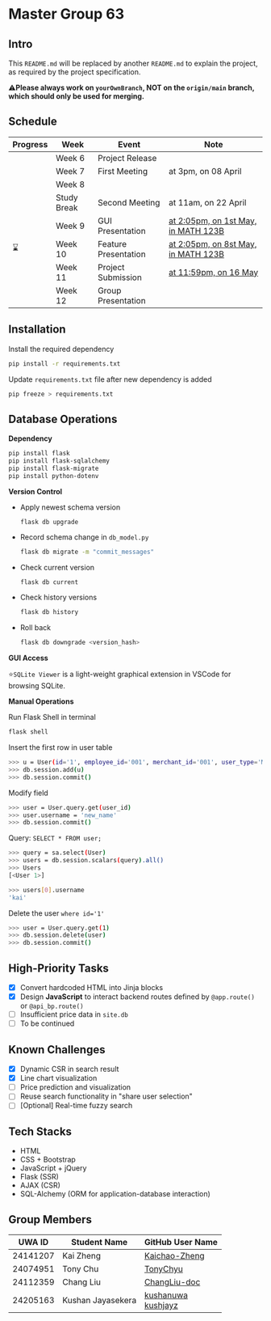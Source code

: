 # Master Group 63

## Intro

This `README.md` will be replaced by another `README.md` to explain the project, as required by the project specification.

⚠️**Please always work on `yourOwnBranch`, NOT on the `origin/main` branch, which should only be used for merging.**

## Schedule

| Progress | Week        | Event                | Note                                                         |
| -------- | ----------- | -------------------- | ------------------------------------------------------------ |
|          | Week 6      | Project Release      |                                                              |
|          | Week 7      | First Meeting        | at 3pm, on 08 April                                          |
|          | Week 8      |                      |                                                              |
|          | Study Break | Second Meeting       | at 11am, on 22 April                                         |
|          | Week 9      | GUI Presentation     | [at 2:05pm, on 1st May, in MATH 123B](https://uniwa-my.sharepoint.com/:x:/g/personal/00112652_uwa_edu_au/EQXmSIthQ1FMjJQ1KADV7tUBN0DVQKh_OwTA4efE24TfrQ?e=vjnEQB) |
| ⌛        | Week 10     | Feature Presentation | [at 2:05pm, on 8st May, in MATH 123B](https://uniwa-my.sharepoint.com/:x:/g/personal/00112652_uwa_edu_au/EQXmSIthQ1FMjJQ1KADV7tUBN0DVQKh_OwTA4efE24TfrQ?e=vjnEQB) |
|          | Week 11     | Project Submission   | [at 11:59pm, on 16 May](https://lms.uwa.edu.au/webapps/blackboard/content/listContent.jsp?course_id=_101669_1&content_id=_4251653_1&mode=reset) |
|          | Week 12     | Group Presentation   |                                                              |

## Installation
Install the required dependency

```bash
pip install -r requirements.txt
```

Update `requirements.txt` file after new dependency is added

```bash
pip freeze > requirements.txt
```

## Database Operations

**Dependency**

```bash
pip install flask
pip install flask-sqlalchemy
pip install flask-migrate
pip install python-dotenv
```

**Version Control**

* Apply newest schema version

  ```
  flask db upgrade
  ```

* Record schema change in `db_model.py`

  ```bash
  flask db migrate -m "commit_messages"
  ```

* Check current version

  ```bash
  flask db current

* Check history versions

  ```bash
  flask db history
  ```

* Roll back

  ```bash
  flask db downgrade <version_hash>
  ```

**GUI Access**

⭐`SQLite Viewer` is a light-weight graphical extension in VSCode for browsing SQLite.

**Manual Operations**

Run Flask Shell in terminal

```bash
flask shell
```

Insert the first row in user table

```bash
>>> u = User(id='1', employee_id='001', merchant_id='001', user_type='Merchant', username='kai', email='CITS5505@student.uwa', password_hash='asdfghjkl')
>>> db.session.add(u)
>>> db.session.commit()
```

Modify field

```bash
>>> user = User.query.get(user_id)
>>> user.username = 'new_name'
>>> db.session.commit()
```

Query: `SELECT * FROM user;`

```bash
>>> query = sa.select(User)
>>> users = db.session.scalars(query).all()
>>> Users
[<User 1>]
```

```bash
>>> users[0].username
'kai'
```

Delete the user `where id='1'`

```bash
>>> user = User.query.get(1)
>>> db.session.delete(user)
>>> db.session.commit()
```

## High-Priority Tasks

- [x] Convert hardcoded HTML into Jinja blocks
- [x] Design **JavaScript** to interact backend routes defined by `@app.route()` or `@api_bp.route()`
- [ ] Insufficient price data in `site.db`
- [ ] To be continued

## Known Challenges

- [x] Dynamic CSR in search result
- [x] Line chart visualization
- [ ] Price prediction and visualization
- [ ] Reuse search functionality in "share user selection"
- [ ] [Optional] Real-time fuzzy search

## Tech Stacks

* HTML
* CSS + Bootstrap
* JavaScript + jQuery
* Flask (SSR)
* AJAX (CSR)
* SQL-Alchemy (ORM for application-database interaction)

## Group Members

| UWA ID   | Student Name      | GitHub User Name                                             |
| -------- | ----------------- | ------------------------------------------------------------ |
| 24141207 | Kai Zheng         | [Kaichao-Zheng](https://github.com/Kaichao-Zheng)            |
| 24074951 | Tony Chu          | [TonyChyu](https://github.com/TonyChyu)                      |
| 24112359 | Chang Liu         | [ChangLiu-doc](https://github.com/ChangLiu-doc)              |
| 24205163 | Kushan Jayasekera | [kushanuwa](https://github.com/kushanuwa)<br />[kushjayz](https://github.com/kushjayz) |
